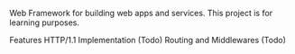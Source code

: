 Web Framework for building web apps and services. This project is for learning purposes.

Features 
HTTP/1.1 Implementation (Todo)
Routing and Middlewares (Todo)